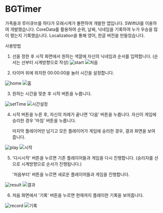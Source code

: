 # BGTimer


가족들과 루미큐브를 하다가 모래시계가 불편하여 개발한 앱입니다.
SWiftUI를 이용하여 개발했습니다. CoreData를 활용하여 순위, 날짜, 닉네임을 기록하여 누가 우승을 많이 했는지 기록했습니다.
Localization을 통해 영어, 한글 버전을 만들었습니다.


사용방법

1. 선을 정한 후 시작 화면에서 원하는 색깔에 자신의 닉네임과 순서를 입력합니다. (순서는 선부터 시계방향으로 작성)
![start](https://user-images.githubusercontent.com/22906224/111251306-4c459180-8652-11eb-8633-ffe5fe9db1c2.png)
![처음](https://user-images.githubusercontent.com/22906224/111252573-c0813480-8654-11eb-8e20-db4fb5ddef47.png)


2. 타이머 위에 위치한 00:00:00을 눌러 시간을 설정합니다.

![home](https://user-images.githubusercontent.com/22906224/111251296-494aa100-8652-11eb-8151-54a24696144f.png)
![홈](https://user-images.githubusercontent.com/22906224/111252581-c414bb80-8654-11eb-9b62-4f70f36f9a5c.png)

3. 원하는 시간을 맞춘 후 시작 버튼을 누릅니다.

![setTime](https://user-images.githubusercontent.com/22906224/111251305-4c459180-8652-11eb-8a14-301b8265afe4.png)
![시간설정](https://user-images.githubusercontent.com/22906224/111252578-c37c2500-8654-11eb-8953-51effdb67b97.png)


4. 시작 버튼을 누른 후, 자신의 차례가 끝나면 '다음' 버튼을 누릅니다. 자신이 게임에 승리한 경우 '마침' 버튼을 누릅니다.

   마지막 플레이어만 남기고 모든 플레이어가 게임에 승리한 경우, 결과 화면을 보여줍니다.

![play](https://user-images.githubusercontent.com/22906224/111251298-4a7bce00-8652-11eb-95f4-cd11ac283220.png)
![시작](https://user-images.githubusercontent.com/22906224/111252580-c414bb80-8654-11eb-9c5d-c762b1a33637.png)


5. '다시시작' 버튼을 누르면 기존 플레이어들과 게임을 다시 진행합니다. (승리자를 선으로 시계방향으로 순서가 진행됩니다.)

   '처음부터' 버튼을 누르면 새로운 플레이어들과 게임을 진행합니다.

![result](https://user-images.githubusercontent.com/22906224/111251302-4bacfb00-8652-11eb-8edf-7a43bf258fb4.png)
![결과](https://user-images.githubusercontent.com/22906224/111252575-c24af800-8654-11eb-9ed5-0e05e23cfbdd.png)


6. 처음 화면에서 '기록' 버튼을 누르면 현재까지 플레이한 기록을 보여줍니다.

![record](https://user-images.githubusercontent.com/22906224/111251300-4b146480-8652-11eb-99fe-e9dbaddf77a3.png)
![기록](https://user-images.githubusercontent.com/22906224/111252576-c2e38e80-8654-11eb-86a8-6c7d3ce8804b.png)


